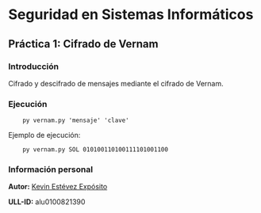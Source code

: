 # Seguridad en Sistemas Informáticos

## Práctica 1: Cifrado de Vernam

### Introducción

Cifrado y descifrado de mensajes mediante el cifrado de Vernam.

### Ejecución

~~~
    py vernam.py 'mensaje' 'clave'
~~~

Ejemplo de ejecución:

~~~
    py vernam.py SOL 010100110100111101001100
~~~

### Información personal

**Autor:** [Kevin Estévez Expósito](https://alu0100821390.github.io/)

**ULL-ID:** alu0100821390
